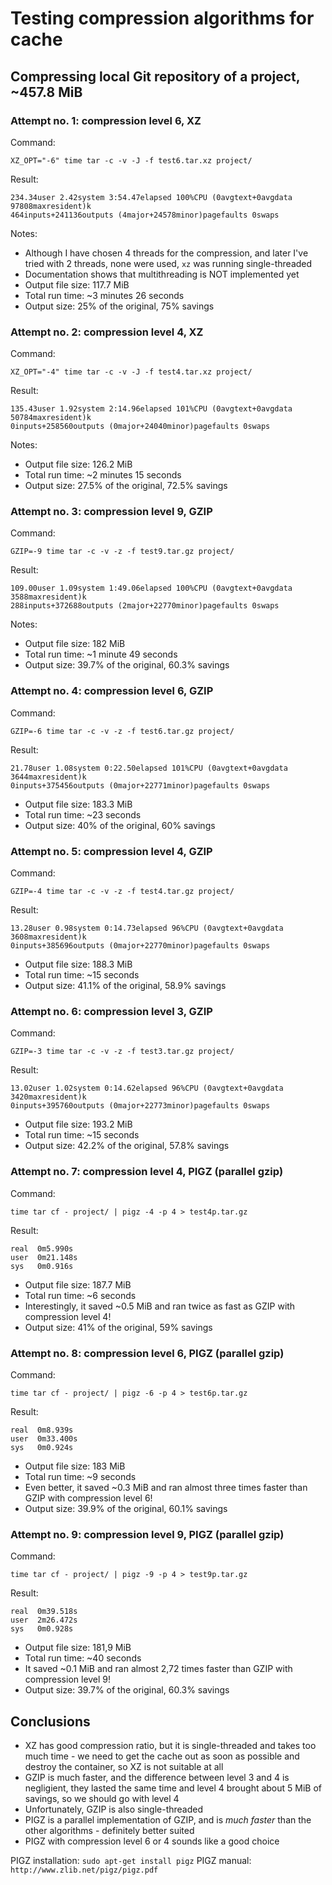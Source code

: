 # Testing compression algorithms for cache

## Compressing local Git repository of a project, ~457.8 MiB

### Attempt no. 1: compression level 6, XZ

Command:

`XZ_OPT="-6" time tar -c -v -J -f test6.tar.xz project/`

Result:

```
234.34user 2.42system 3:54.47elapsed 100%CPU (0avgtext+0avgdata 97808maxresident)k
464inputs+241136outputs (4major+24578minor)pagefaults 0swaps
```

Notes:

- Although I have chosen 4 threads for the compression, and later I've
  tried with 2 threads, none were used, `xz` was running single-threaded
- Documentation shows that multithreading is NOT implemented yet
- Output file size: 117.7 MiB
- Total run time: ~3 minutes 26 seconds
- Output size: 25% of the original, 75% savings

 
### Attempt no. 2: compression level 4, XZ

Command:

`XZ_OPT="-4" time tar -c -v -J -f test4.tar.xz project/`

Result:

```
135.43user 1.92system 2:14.96elapsed 101%CPU (0avgtext+0avgdata 50784maxresident)k
0inputs+258560outputs (0major+24040minor)pagefaults 0swaps
```

Notes:

- Output file size: 126.2 MiB
- Total run time: ~2 minutes 15 seconds
- Output size: 27.5% of the original, 72.5% savings


### Attempt no. 3: compression level 9, GZIP

Command:

`GZIP=-9 time tar -c -v -z -f test9.tar.gz project/`

Result:

```
109.00user 1.09system 1:49.06elapsed 100%CPU (0avgtext+0avgdata 3588maxresident)k
288inputs+372688outputs (2major+22770minor)pagefaults 0swaps
```

Notes:

- Output file size: 182 MiB
- Total run time: ~1 minute 49 seconds
- Output size: 39.7% of the original, 60.3% savings


### Attempt no. 4: compression level 6, GZIP

Command:

`GZIP=-6 time tar -c -v -z -f test6.tar.gz project/`

Result:

```
21.78user 1.08system 0:22.50elapsed 101%CPU (0avgtext+0avgdata 3644maxresident)k
0inputs+375456outputs (0major+22771minor)pagefaults 0swaps
```

- Output file size: 183.3 MiB
- Total run time: ~23 seconds
- Output size: 40% of the original, 60% savings


### Attempt no. 5: compression level 4, GZIP

Command:

`GZIP=-4 time tar -c -v -z -f test4.tar.gz project/`

Result:

```
13.28user 0.98system 0:14.73elapsed 96%CPU (0avgtext+0avgdata 3608maxresident)k
0inputs+385696outputs (0major+22770minor)pagefaults 0swaps
```

- Output file size: 188.3 MiB
- Total run time: ~15 seconds
- Output size: 41.1% of the original, 58.9% savings


### Attempt no. 6: compression level 3, GZIP

Command:

`GZIP=-3 time tar -c -v -z -f test3.tar.gz project/`

Result:

```
13.02user 1.02system 0:14.62elapsed 96%CPU (0avgtext+0avgdata 3420maxresident)k
0inputs+395760outputs (0major+22773minor)pagefaults 0swaps
```

- Output file size: 193.2 MiB
- Total run time: ~15 seconds
- Output size: 42.2% of the original, 57.8% savings


### Attempt no. 7: compression level 4, PIGZ (parallel gzip)

Command:

`time tar cf - project/ | pigz -4 -p 4 > test4p.tar.gz`

Result:

```
real  0m5.990s
user  0m21.148s
sys   0m0.916s
```

- Output file size: 187.7 MiB
- Total run time: ~6 seconds
- Interestingly, it saved ~0.5 MiB and ran twice as fast as GZIP with
  compression level 4!
- Output size: 41% of the original, 59% savings


### Attempt no. 8: compression level 6, PIGZ (parallel gzip)

Command:

`time tar cf - project/ | pigz -6 -p 4 > test6p.tar.gz`

Result:

```
real  0m8.939s
user  0m33.400s
sys   0m0.924s

```

- Output file size: 183 MiB
- Total run time: ~9 seconds
- Even better, it saved ~0.3 MiB and ran almost three times faster than
  GZIP with compression level 6!
- Output size: 39.9% of the original, 60.1% savings


### Attempt no. 9: compression level 9, PIGZ (parallel gzip)

Command:

`time tar cf - project/ | pigz -9 -p 4 > test9p.tar.gz`

Result:

```
real  0m39.518s
user  2m26.472s
sys   0m0.928s

```

- Output file size: 181,9 MiB
- Total run time: ~40 seconds
- It saved ~0.1 MiB and ran almost 2,72 times faster than GZIP with
  compression level 9!
- Output size: 39.7% of the original, 60.3% savings


## Conclusions

- XZ has good compression ratio, but it is single-threaded and takes too
  much time - we need to get the cache out as soon as possible and
  destroy the container, so XZ is not suitable at all
- GZIP is much faster, and the difference between level 3 and 4 is
  negligient, they lasted the same time and level 4 brought about 5 MiB
  of savings, so we should go with level 4
- Unfortunately, GZIP is also single-threaded
- PIGZ is a parallel implementation of GZIP, and is *much faster* than
  the other algorithms - definitely better suited
- PIGZ with compression level 6 or 4 sounds like a good choice

PIGZ installation: `sudo apt-get install pigz`
PIGZ manual: `http://www.zlib.net/pigz/pigz.pdf`
